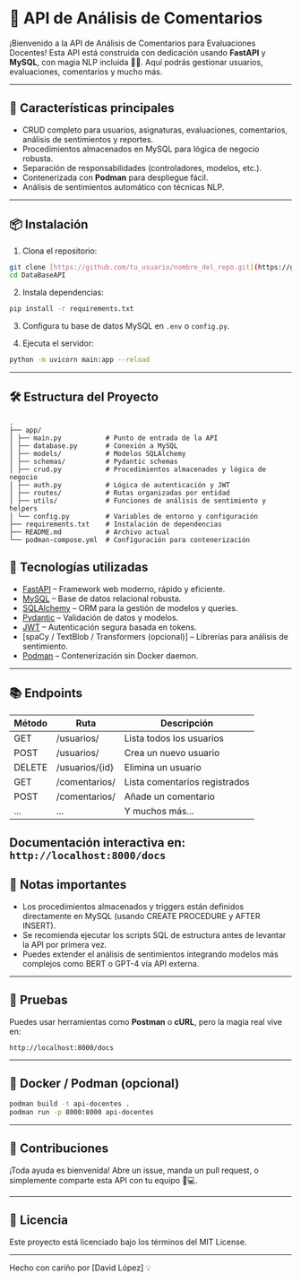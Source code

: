 # 📘 API de Análisis de Comentarios

¡Bienvenido a la API de Análisis de Comentarios para Evaluaciones Docentes! Esta API está construida con dedicación usando **FastAPI** y **MySQL**, con magia NLP incluida 🧠✨. Aquí podrás gestionar usuarios, evaluaciones, comentarios y mucho más.

---

## 🚀 Características principales

- CRUD completo para usuarios, asignaturas, evaluaciones, comentarios, análisis de sentimientos y reportes.
- Procedimientos almacenados en MySQL para lógica de negocio robusta.
- Separación de responsabilidades (controladores, modelos, etc.).
- Contenerizada con **Podman** para despliegue fácil.
- Análisis de sentimientos automático con técnicas NLP.

---

## 📦 Instalación

1. Clona el repositorio:
```bash
git clone [https://github.com/tu_usuario/nombre_del_repo.git](https://github.com/D-Lopz/DataBaseAPI.git)
cd DataBaseAPI
```

2. Instala dependencias:
```bash
pip install -r requirements.txt
```

3. Configura tu base de datos MySQL en `.env` o `config.py`.

4. Ejecuta el servidor:
```bash
python -m uvicorn main:app --reload
```

---

## 🛠️ Estructura del Proyecto

```
.
├── app/
│ ├── main.py           # Punto de entrada de la API
│ ├── database.py       # Conexión a MySQL
│ ├── models/           # Modelos SQLAlchemy
│ ├── schemas/          # Pydantic schemas
│ ├── crud.py           # Procedimientos almacenados y lógica de negocio
│ ├── auth.py           # Lógica de autenticación y JWT
│ ├── routes/           # Rutas organizadas por entidad
│ ├── utils/            # Funciones de análisis de sentimiento y helpers
│ └── config.py         # Variables de entorno y configuración
├── requirements.txt    # Instalación de dependencias
├── README.md           # Archivo actual
└── podman-compose.yml  # Configuración para contenerización
```

## 🚀 Tecnologías utilizadas

- [FastAPI](https://fastapi.tiangolo.com/) – Framework web moderno, rápido y eficiente.
- [MySQL](https://dev.mysql.com/downloads/installer/) – Base de datos relacional robusta.
- [SQLAlchemy](https://www.sqlalchemy.org/) – ORM para la gestión de modelos y queries.
- [Pydantic](https://docs.pydantic.dev/) – Validación de datos y modelos.
- [JWT](https://jwt.io/) – Autenticación segura basada en tokens.
- [spaCy / TextBlob / Transformers (opcional)] – Librerías para análisis de sentimiento.
- [Podman](https://podman.io/) – Contenerización sin Docker daemon.
---

## 📚 Endpoints

| Método | Ruta              | Descripción                      |
|--------|-------------------|----------------------------------|
| GET    | /usuarios/        | Lista todos los usuarios         |
| POST   | /usuarios/        | Crea un nuevo usuario            |
| DELETE | /usuarios/{id}    | Elimina un usuario               |
| GET    | /comentarios/     | Lista comentarios registrados    |
| POST   | /comentarios/     | Añade un comentario              |
| ...    | ...               | Y muchos más...                  |

Documentación interactiva en: `http://localhost:8000/docs`
---

## 📌 Notas importantes

- Los procedimientos almacenados y triggers están definidos directamente en MySQL (usando CREATE PROCEDURE y AFTER INSERT).
- Se recomienda ejecutar los scripts SQL de estructura antes de levantar la API por primera vez.
- Puedes extender el análisis de sentimientos integrando modelos más complejos como BERT o GPT-4 vía API externa.
---

## 🧪 Pruebas

Puedes usar herramientas como **Postman** o **cURL**, pero la magia real vive en:
```
http://localhost:8000/docs
```

---

## 🐳 Docker / Podman (opcional)

```bash
podman build -t api-docentes .
podman run -p 8000:8000 api-docentes
```

---

## 🤝 Contribuciones

¡Toda ayuda es bienvenida! Abre un issue, manda un pull request, o simplemente comparte esta API con tu equipo 💬💻.

---

## 📜 Licencia

Este proyecto está licenciado bajo los términos del MIT License.

---

Hecho con cariño por [David López] 💡